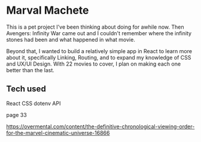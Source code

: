 # Marval Machete

This is a pet project I've been thinking about doing for awhile now. Then Avengers: Infinity War came out and I couldn't remember where the infinity stones had been and what happened in what movie.

Beyond that, I wanted to build a relatively simple app in React to learn more about it, specifically Linking, Routing, and to expand my knowledge of CSS and UX/UI Design. With 22 movies to cover, I plan on making each one better than the last. 

## Tech used
React
CSS
dotenv
API

page 33

https://overmental.com/content/the-definitive-chronological-viewing-order-for-the-marvel-cinematic-universe-16866